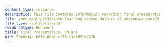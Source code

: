 ```yaml
---
content_type: resource
description: This file contains information regarding final presentation.
file: /media/https%3A/open-learning-course-data-rc.s3.amazonaws.com/15-s07-globalhealth-lab-spring-2013/90b0a34e611b8ba7cf76c1c8d91ed278_MIT15_S07S13_final_pres_unj.pdf
file_type: application/pdf
resourcetype: Document
title: Final Presentation, Unjani
uid: 90b0a34e-611b-8ba7-cf76-c1c8d91ed278
---
```

